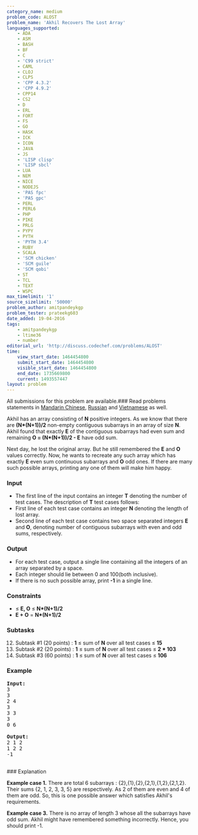 ```yaml
---
category_name: medium
problem_code: ALOST
problem_name: 'Akhil Recovers The Lost Array'
languages_supported:
    - ADA
    - ASM
    - BASH
    - BF
    - C
    - 'C99 strict'
    - CAML
    - CLOJ
    - CLPS
    - 'CPP 4.3.2'
    - 'CPP 4.9.2'
    - CPP14
    - CS2
    - D
    - ERL
    - FORT
    - FS
    - GO
    - HASK
    - ICK
    - ICON
    - JAVA
    - JS
    - 'LISP clisp'
    - 'LISP sbcl'
    - LUA
    - NEM
    - NICE
    - NODEJS
    - 'PAS fpc'
    - 'PAS gpc'
    - PERL
    - PERL6
    - PHP
    - PIKE
    - PRLG
    - PYPY
    - PYTH
    - 'PYTH 3.4'
    - RUBY
    - SCALA
    - 'SCM chicken'
    - 'SCM guile'
    - 'SCM qobi'
    - ST
    - TCL
    - TEXT
    - WSPC
max_timelimit: '1'
source_sizelimit: '50000'
problem_author: amitpandeykgp
problem_tester: prateekg603
date_added: 19-04-2016
tags:
    - amitpandeykgp
    - ltime36
    - number
editorial_url: 'http://discuss.codechef.com/problems/ALOST'
time:
    view_start_date: 1464454800
    submit_start_date: 1464454800
    visible_start_date: 1464454800
    end_date: 1735669800
    current: 1493557447
layout: problem
---
```

All submissions for this problem are available.###  Read problems statements in [Mandarin Chinese](http://www.codechef.com/download/translated/LTIME36/mandarin/ALOST.pdf), [Russian](http://www.codechef.com/download/translated/LTIME36/russian/ALOST.pdf) and [Vietnamese](http://www.codechef.com/download/translated/LTIME36/vietnamese/ALOST.pdf) as well.

Akhil has an array consisting of **N** positive integers. As we know that there are **(N\*(N+1))/2** non-empty contiguous subarrays in an array of size **N**. Akhil found that exactly **E** of the contiguous subarrays had even sum and remaining **O = (N\*(N+1))/2 - E** have odd sum.

Next day, he lost the original array. But he still remembered the **E** and **O** values correctly. Now, he wants to recreate any such array which has exactly **E** even sum continuous subarrays and **O** odd ones. If there are many such possible arrays, printing any one of them will make him happy.

### Input

- The first line of the input contains an integer **T** denoting the number of test cases. The description of **T** test cases follows:
- First line of each test case contains an integer **N** denoting the length of lost array.
- Second line of each test case contains two space separated integers **E** and **O**, denoting number of contiguous subarrays with even and odd sums, respectively.

### Output

- For each test case, output a single line containing all the integers of an array separated by a space.
- Each integer should lie between 0 and 100(both inclusive).
- If there is no such possible array, print **-1** in a single line.

### Constraints

- ≤ **E, O** ≤ **N\*(N+1)/2**
- **E + O** = **N\*(N+1)/2**

### Subtasks

12. Subtask #1 (20 points) : **1** ≤ sum of **N** over all test cases ≤ **15**
13. Subtask #2 (20 points) : **1** ≤ sum of **N** over all test cases ≤ **2 \* 103**
14. Subtask #3 (60 points) : **1** ≤ sum of **N** over all test cases ≤ **106**
### Example

<pre><b>Input:</b>
3
3
2 4
3
3 3
3
0 6

<b>Output:</b>
2 1 2
1 2 2
-1

</pre>### Explanation
**Example case 1.** There are total 6 subarrays : {2},{1},{2},{2,1},{1,2},{2,1,2}. Their sums {2, 1, 2, 3, 3, 5} are respectively. As 2 of them are even and 4 of them are odd. So, this is one possible answer which satisfies Akhil's requirements.

**Example case 3.** There is no array of length 3 whose all the subarrays have odd sum. Akhil might have remembered something incorrectly. Hence, you should print -1.
